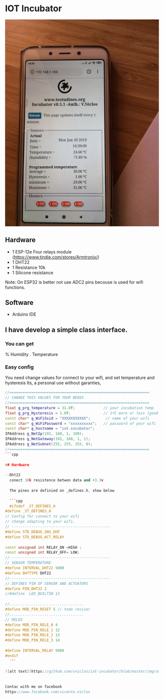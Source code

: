 # IOT Incubator


![alt text](https://github.com/vniclos/iot-incubator/blob/master/img/smartphone.jpg "Incubator IOT" )

## Hardware

- 1 ESP-12e Four relays module  (https://www.tindie.com/stores/Armtronix/)
- 1 DHT22
- 1 Resistance 10k
- 1 Silicone resistance

Note:
On ESP32 is better not use ADC2 pins becouse is used
for wifi functions.

## Software
- Arduino IDE

## I have develop a simple class interface.

### You can get 
% Humidity .
Temperature


### Easy config ###
You need change values for connect to your wifi, and set temperature and hysteresis
Its, a personal use without garanties, 

```cpp
//================================================================
// CHANGE THIS VALUES FOR YOUR NEEDS
//================================================================
float g_prg_temperature = 31.0f;             // your incubation temp
float g_prg_Hysteresis = 1.0f;               // 1ºC more or less (good live for relays),
const char* g_WiFiSsid = "XXXXXXXXXXX";       // name of your wifi
const char* g_WiFiPassword = "xxxxxxxxxx";   // password of your wifi
const char* g_hostname = "iot-incubator";
IPAddress g_NetIp(192, 168, 1, 100);
IPAddress g_NetGateway(192, 168, 1, 1);
IPAddress g_NetSubnet(255, 255, 255, 0);
//================================================================
```cpp

## Hardware 

--Dht22
  conect 10k resistence betwen data and +3.3v
  
  The pines are definied on _defines.h, show below
  
  ```cpp
  #ifndef _ST_DEFINES_H
#define _ST_DEFINES_H
// Config for connect to your wifi
// change adapting to your wifi.
// ---------------------------------------------
#define STD_DEBUG_SNS_DHT
#define STD_DEBUG_ACT_RELAY

const unsigned int RELAY_ON =HIGH ;
const unsigned int RELAY_OFF= LOW;
//----------------------------------------------
// SENSOR TEMPERATURE
#define INTERVAL_DHT22 5000
#define DHTTYPE DHT22
//----------------------------------------------
// DEFINES PIN OF SENSOR AND ACTUATORS
#define PIN_DHT22 2
//#define  LED_BUILTIN 13

//..................................
#define MOD_PIN_RESET 5 // todo revisar
//..................................
// RELES 
#define MOD_PIN_RELE_0 4 
#define MOD_PIN_RELE_1 12 
#define MOD_PIN_RELE_2 13
#define MOD_PIN_RELE_3 14

#define INTERVAL_RELAY 5000
#endif
  '''
  
![alt text](https://github.com/vniclos/iot-incubator/blob/master/img/smartphone.jpg "Incubator IOT" )


Contac with me on facebook 
https://www.facebook.com/vicente.niclos
